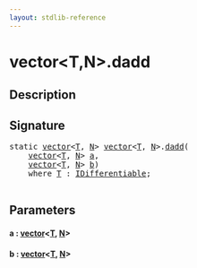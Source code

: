 ```yaml
---
layout: stdlib-reference
---
```


# vector\<T,N\>\.dadd

## Description





## Signature 

<pre>
<span class='code_keyword'>static</span> <a href="index.md" class="code_type">vector</a>&lt;<a href="index.md#typeparam-T" class="code_type">T</a>, <a href="index.md#decl-N" class="code_var">N</a>&gt; <a href="index.md" class="code_type">vector</a>&lt;<a href="index.md#typeparam-T" class="code_type">T</a>, <a href="index.md#decl-N" class="code_var">N</a>&gt;.<a href="dadd.md">dadd</a>(
    <a href="index.md" class="code_type">vector</a>&lt;<a href="index.md#typeparam-T" class="code_type">T</a>, <a href="index.md#decl-N" class="code_var">N</a>&gt; <a href="dadd.md#decl-a" class="code_param">a</a>,
    <a href="index.md" class="code_type">vector</a>&lt;<a href="index.md#typeparam-T" class="code_type">T</a>, <a href="index.md#decl-N" class="code_var">N</a>&gt; <a href="dadd.md#decl-b" class="code_param">b</a>)
    <span class='code_keyword'>where</span> <a href="index.md#typeparam-T" class="code_type">T</a> : <a href="../../interfaces/idifferentiable-01/index.md" class="code_type">IDifferentiable</a>;

</pre>

## Parameters

####  <a id="decl-a"></a>a  : [vector](index.md)\<[T](index.md#typeparam-T), [N](index.md#decl-N)\>
####  <a id="decl-b"></a>b  : [vector](index.md)\<[T](index.md#typeparam-T), [N](index.md#decl-N)\>


<script>
// Fix .md links to .html when on ReadTheDocs
if (window.location.hostname.includes('readthedocs') || 
    window.location.hostname.includes('rtfd.io')) {
  document.addEventListener('DOMContentLoaded', function() {
    const links = document.querySelectorAll('a');
    links.forEach(link => {
      if (link.getAttribute('href') && link.getAttribute('href').endsWith('.md')) {
        link.href = link.href.replace(/\.md($|#|\?)/, '.html$1');
      }
    });
  });
}
</script>
